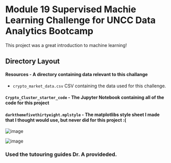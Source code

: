 # Module 19 Supervised Machie Learning Challenge for UNCC Data Analytics Bootcamp
This project was a great introduction to machine learning! 

## Directory Layout

#### Resources - A directory containing data relevant to this challange
* `crypto_market_data.csv` CSV containing the data used for this challenge.
#### `Crypto_Cluster_starter_code` - The Jupyter Notebook containing all of the code for this project
#### `darkthemefivethirtyeight.mplstyle` - The matplotlibs style sheet I made that I thought would use, but never did for this project :(
![image](https://github.com/user-attachments/assets/5dc51100-7b89-4ea0-af2b-2fa467c6d6be)

![image](https://github.com/user-attachments/assets/b7c2ee2c-3d71-4128-8c1c-d992e86d6d31)


### Used the tutouring guides Dr. A provideded.
